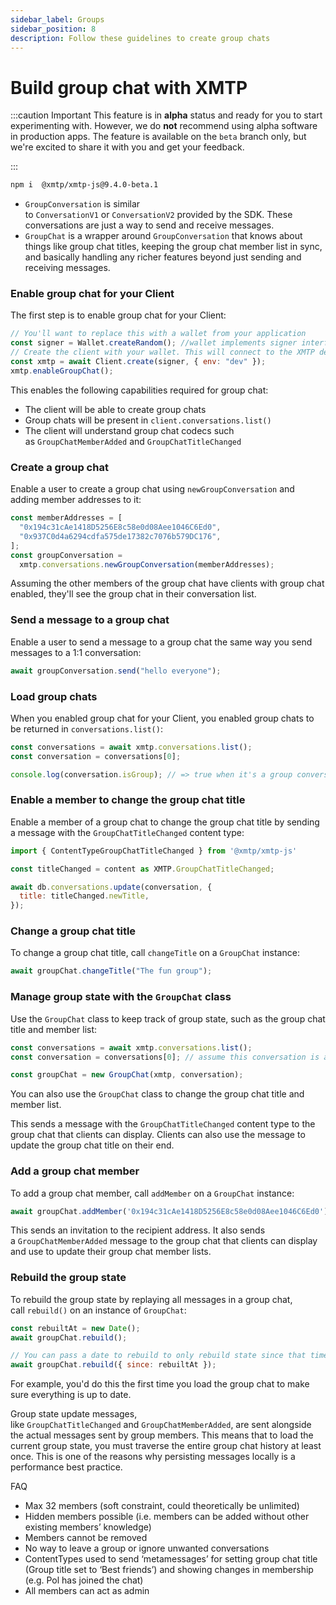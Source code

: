```yaml
---
sidebar_label: Groups
sidebar_position: 8
description: Follow these guidelines to create group chats
---
```


# Build group chat with XMTP

:::caution Important
This feature is in **alpha** status and ready for you to start experimenting with. However, we do **not** recommend using alpha software in production apps. The feature is available on the `beta` branch only, but we're excited to share it with you and get your feedback.

:::

```bash
npm i  @xmtp/xmtp-js@9.4.0-beta.1
```

- `GroupConversation` is similar to `ConversationV1` or `ConversationV2` provided by the SDK. These conversations are just a way to send and receive messages.
- `GroupChat` is a wrapper around `GroupConversation` that knows about things like group chat titles, keeping the group chat member list in sync, and basically handling any richer features beyond just sending and receiving messages.

### Enable group chat for your Client

The first step is to enable group chat for your Client:

```jsx
// You'll want to replace this with a wallet from your application
const signer = Wallet.createRandom(); //wallet implements signer interface
// Create the client with your wallet. This will connect to the XMTP development network by default
const xmtp = await Client.create(signer, { env: "dev" });
xmtp.enableGroupChat();
```

This enables the following capabilities required for group chat:

- The client will be able to create group chats
- Group chats will be present in `client.conversations.list()`
- The client will understand group chat codecs such as `GroupChatMemberAdded` and `GroupChatTitleChanged`

### Create a group chat

Enable a user to create a group chat using `newGroupConversation` and adding member addresses to it:

```jsx
const memberAddresses = [
  "0x194c31cAe1418D5256E8c58e0d08Aee1046C6Ed0",
  "0x937C0d4a6294cdfa575de17382c7076b579DC176",
];
const groupConversation =
  xmtp.conversations.newGroupConversation(memberAddresses);
```

Assuming the other members of the group chat have clients with group chat enabled, they'll see the group chat in their conversation list.

### Send a message to a group chat

Enable a user to send a message to a group chat the same way you send messages to a 1:1 conversation:

```jsx
await groupConversation.send("hello everyone");
```

### Load group chats

When you enabled group chat for your Client, you enabled group chats to be returned in `conversations.list()`:

```jsx
const conversations = await xmtp.conversations.list();
const conversation = conversations[0];

console.log(conversation.isGroup); // => true when it's a group conversation
```

### Enable a member to change the group chat title

Enable a member of a group chat to change the group chat title by sending a message with the `GroupChatTitleChanged` content type:

```jsx
import { ContentTypeGroupChatTitleChanged } from '@xmtp/xmtp-js'

const titleChanged = content as XMTP.GroupChatTitleChanged;

await db.conversations.update(conversation, {
  title: titleChanged.newTitle,
});

```

### Change a group chat title

To change a group chat title, call `changeTitle` on a `GroupChat` instance:

```jsx
await groupChat.changeTitle("The fun group");
```

### Manage group state with the `GroupChat` class

Use the `GroupChat` class to keep track of group state, such as the group chat title and member list:

```jsx
const conversations = await xmtp.conversations.list();
const conversation = conversations[0]; // assume this conversation is a group conversation

const groupChat = new GroupChat(xmtp, conversation);
```

You can also use the `GroupChat` class to change the group chat title and member list.

This sends a message with the `GroupChatTitleChanged` content type to the group chat that clients can display. Clients can also use the message to update the group chat title on their end.

### Add a group chat member

To add a group chat member, call `addMember` on a `GroupChat` instance:

```jsx
await groupChat.addMember('0x194c31cAe1418D5256E8c58e0d08Aee1046C6Ed0')`
```

This sends an invitation to the recipient address. It also sends a `GroupChatMemberAdded` message to the group chat that clients can display and use to update their group chat member lists.

### Rebuild the group state

To rebuild the group state by replaying all messages in a group chat, call `rebuild()` on an instance of `GroupChat`:

```jsx
const rebuiltAt = new Date();
await groupChat.rebuild();

// You can pass a date to rebuild to only rebuild state since that time
await groupChat.rebuild({ since: rebuiltAt });
```

For example, you'd do this the first time you load the group chat to make sure everything is up to date.

Group state update messages, like `GroupChatTitleChanged` and `GroupChatMemberAdded`, are sent alongside the actual messages sent by group members. This means that to load the current group state, you must traverse the entire group chat history at least once. This is one of the reasons why persisting messages locally is a performance best practice.

FAQ

- Max 32 members (soft constraint, could theoretically be unlimited)
- Hidden members possible (i.e. members can be added without other existing members’ knowledge)
- Members cannot be removed
- No way to leave a group or ignore unwanted conversations
- ContentTypes used to send ‘metamessages’ for setting group chat title (Group title set to ‘Best friends’) and showing changes in membership (e.g. Pol has joined the chat)
- All members can act as admin
